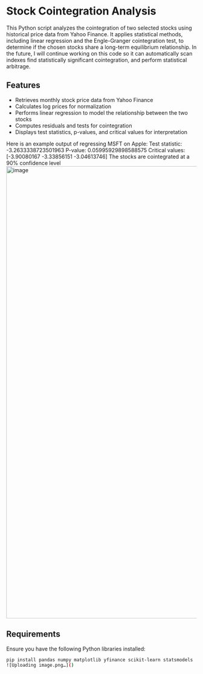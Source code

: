 # Stock Cointegration Analysis  

This Python script analyzes the cointegration of two selected stocks using historical price data from Yahoo Finance. It applies statistical methods, including linear regression and the Engle-Granger cointegration test, to determine if the chosen stocks share a long-term equilibrium relationship. In the future, I will continue working on this code so it can automatically scan indexes find statistically significant cointegration, and perform statistical arbitrage.

## Features  
- Retrieves monthly stock price data from Yahoo Finance  
- Calculates log prices for normalization  
- Performs linear regression to model the relationship between the two stocks  
- Computes residuals and tests for cointegration  
- Displays test statistics, p-values, and critical values for interpretation  

Here is an example output of regressing MSFT on Apple:
Test statistic: -3.2633338723501963
P-value: 0.05995929898588575
Critical values: [-3.90080167 -3.33856151 -3.04613746]
The stocks are cointegrated at a 90% confidence level
<img width="1198" alt="image" src="https://github.com/user-attachments/assets/a47e6250-eff7-4ffc-af0a-0c89b7fe2dcf" />

## Requirements  
Ensure you have the following Python libraries installed:  
```bash
pip install pandas numpy matplotlib yfinance scikit-learn statsmodels
![Uploading image.png…]()
